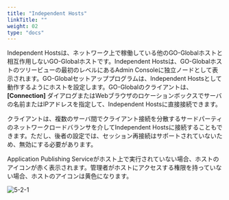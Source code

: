 ```yaml
---
title: "Independent Hosts"
linkTitle: ""
weight: 02
type: "docs"
---
```


Independent Hostsは、ネットワーク上で稼働している他のGO-Globalホストと相互作用しないGO-Globalホストです。Independent Hostsは、GO-Globalホストのツリービューの最初のレベルにあるAdmin Consoleに独立ノードとして表示されます。GO-Globalセットアッププログラムは、Independent Hostsとして動作するようにホストを設定します。GO-Globalのクライアントは、 **[Connection]** ダイアログまたはWebブラウザのロケーションボックスでサーバの名前またはIPアドレスを指定して、Independent Hostsに直接接続できます。<br>

クライアントは、複数のサーバ間でクライアント接続を分散するサードパーティのネットワークロードバランサを介してIndependent Hostsに接続することもできます。ただし、後者の設定では、セッション再接続はサポートされていないため、無効にする必要があります。<br>

Application Publishing Serviceがホスト上で実行されていない場合、ホストのアイコンが赤く表示されます。管理者がホストにアクセスする権限を持っていない場合、ホストのアイコンは黄色になります。

![5-2-1](/img/5-2-1.png) 
